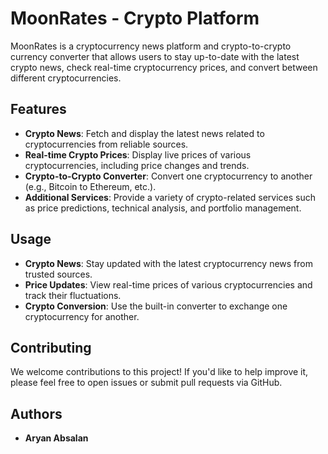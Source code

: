 # MoonRates - Crypto Platform

MoonRates is a cryptocurrency news platform and crypto-to-crypto currency converter that allows users to stay up-to-date with the latest crypto news, check real-time cryptocurrency prices, and convert between different cryptocurrencies.

## Features

- **Crypto News**: Fetch and display the latest news related to cryptocurrencies from reliable sources.
- **Real-time Crypto Prices**: Display live prices of various cryptocurrencies, including price changes and trends.
- **Crypto-to-Crypto Converter**: Convert one cryptocurrency to another (e.g., Bitcoin to Ethereum, etc.).
- **Additional Services**: Provide a variety of crypto-related services such as price predictions, technical analysis, and portfolio management.

## Usage

- **Crypto News**: Stay updated with the latest cryptocurrency news from trusted sources.
- **Price Updates**: View real-time prices of various cryptocurrencies and track their fluctuations.
- **Crypto Conversion**: Use the built-in converter to exchange one cryptocurrency for another.

## Contributing

We welcome contributions to this project! If you'd like to help improve it, please feel free to open issues or submit pull requests via GitHub.

## Authors

- **Aryan Absalan**


